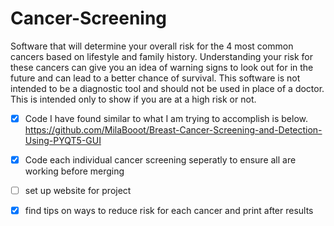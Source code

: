 # Cancer-Screening
Software that will determine your overall risk for the 4 most common cancers based on lifestyle and family history. Understanding your risk for these cancers can give you an idea of warning signs to look out for in the future and can lead to a better chance of survival. 
This software is not intended to be a diagnostic tool and should not be used in place of a doctor. This is intended only to show if you are at a high risk or not. 
- [x] Code I have found similar to what I am trying to accomplish is below. https://github.com/MilaBooot/Breast-Cancer-Screening-and-Detection-Using-PYQT5-GUI
- [x] Code each individual cancer screening seperatly to ensure all are working before merging
- [ ] set up website for project
- [x] find tips on ways to reduce risk for each cancer and print after results

